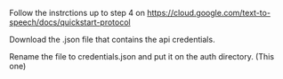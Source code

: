 Follow the instrctions up to step 4 on https://cloud.google.com/text-to-speech/docs/quickstart-protocol

Download the .json file that contains the api credentials.

Rename the file to credentials.json and put it on the auth directory. (This one)
